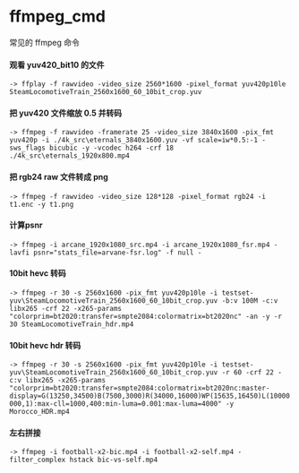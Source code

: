 # ffmpeg_cmd
常见的 ffmpeg 命令

#### 观看 yuv420_bit10 的文件
`
-> ffplay -f rawvideo -video_size 2560*1600 -pixel_format yuv420p10le SteamLocomotiveTrain_2560x1600_60_10bit_crop.yuv
`
#### 把 yuv420 文件缩放 0.5 并转码
`
-> ffmpeg -f rawvideo -framerate 25 -video_size 3840x1600 -pix_fmt yuv420p -i ./4k_src\eternals_3840x1600.yuv -vf scale=iw*0.5:-1 -sws_flags bicubic -y -vcodec h264 -crf 18 ./4k_src\eternals_1920x800.mp4
`
#### 把 rgb24 raw 文件转成 png
`
-> ffmpeg -f rawvideo -video_size 128*128 -pixel_format rgb24 -i t1.enc -y t1.png
`

#### 计算psnr
`
-> ffmpeg -i arcane_1920x1080_src.mp4 -i arcane_1920x1080_fsr.mp4 -lavfi psnr="stats_file=arvane-fsr.log" -f null -
`

#### 10bit hevc 转码
`
-> ffmpeg -r 30 -s 2560x1600 -pix_fmt yuv420p10le -i testset-yuv\SteamLocomotiveTrain_2560x1600_60_10bit_crop.yuv -b:v 100M -c:v libx265 -crf 22 -x265-params "colorprim=bt2020:transfer=smpte2084:colormatrix=bt2020nc" -an -y -r 30 SteamLocomotiveTrain_hdr.mp4
`

#### 10bit hevc hdr 转码
`
-> ffmpeg -r 30 -s 2560x1600 -pix_fmt yuv420p10le -i testset-yuv\SteamLocomotiveTrain_2560x1600_60_10bit_crop.yuv -r 60 -crf 22 -c:v libx265 -x265-params "colorprim=bt2020:transfer=smpte2084:colormatrix=bt2020nc:master-display=G(13250,34500)B(7500,3000)R(34000,16000)WP(15635,16450)L(10000000,1):max-cll=1000,400:min-luma=0.001:max-luma=4000" -y Morocco_HDR.mp4
`

#### 左右拼接
`
-> ffmpeg -i football-x2-bic.mp4 -i football-x2-self.mp4 -filter_complex hstack bic-vs-self.mp4
`
